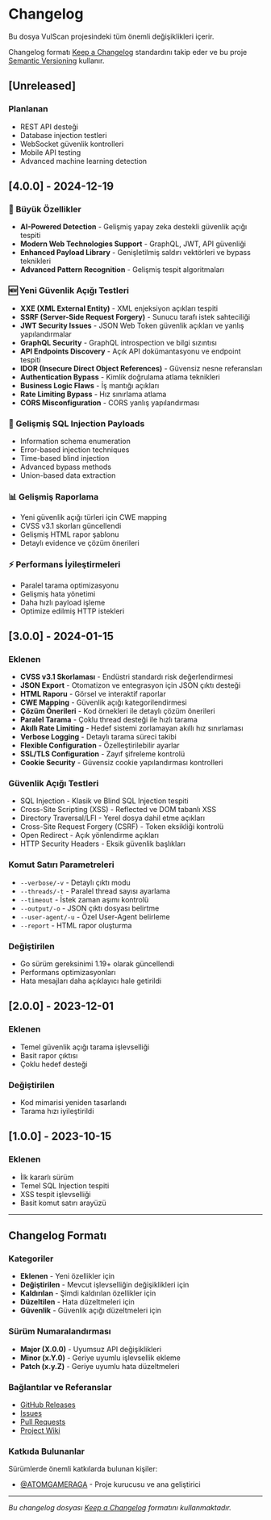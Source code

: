 # Changelog

Bu dosya VulScan projesindeki tüm önemli değişiklikleri içerir.

Changelog formatı [Keep a Changelog](https://keepachangelog.com/en/1.0.0/) standardını takip eder ve bu proje [Semantic Versioning](https://semver.org/spec/v2.0.0.html) kullanır.

## [Unreleased]

### Planlanan
- REST API desteği
- Database injection testleri
- WebSocket güvenlik kontrolleri
- Mobile API testing
- Advanced machine learning detection

## [4.0.0] - 2024-12-19

### 🚀 Büyük Özellikler
- **AI-Powered Detection** - Gelişmiş yapay zeka destekli güvenlik açığı tespiti
- **Modern Web Technologies Support** - GraphQL, JWT, API güvenliği
- **Enhanced Payload Library** - Genişletilmiş saldırı vektörleri ve bypass teknikleri
- **Advanced Pattern Recognition** - Gelişmiş tespit algoritmaları

### 🆕 Yeni Güvenlik Açığı Testleri
- **XXE (XML External Entity)** - XML enjeksiyon açıkları tespiti
- **SSRF (Server-Side Request Forgery)** - Sunucu tarafı istek sahteciliği
- **JWT Security Issues** - JSON Web Token güvenlik açıkları ve yanlış yapılandırmalar
- **GraphQL Security** - GraphQL introspection ve bilgi sızıntısı
- **API Endpoints Discovery** - Açık API dokümantasyonu ve endpoint tespiti
- **IDOR (Insecure Direct Object References)** - Güvensiz nesne referansları
- **Authentication Bypass** - Kimlik doğrulama atlama teknikleri
- **Business Logic Flaws** - İş mantığı açıkları
- **Rate Limiting Bypass** - Hız sınırlama atlama
- **CORS Misconfiguration** - CORS yanlış yapılandırması

### 🔧 Gelişmiş SQL Injection Payloads
- Information schema enumeration
- Error-based injection techniques
- Time-based blind injection
- Advanced bypass methods
- Union-based data extraction

### 📊 Gelişmiş Raporlama
- Yeni güvenlik açığı türleri için CWE mapping
- CVSS v3.1 skorları güncellendi
- Gelişmiş HTML rapor şablonu
- Detaylı evidence ve çözüm önerileri

### ⚡ Performans İyileştirmeleri
- Paralel tarama optimizasyonu
- Gelişmiş hata yönetimi
- Daha hızlı payload işleme
- Optimize edilmiş HTTP istekleri

## [3.0.0] - 2024-01-15

### Eklenen
- **CVSS v3.1 Skorlaması** - Endüstri standardı risk değerlendirmesi
- **JSON Export** - Otomatizon ve entegrasyon için JSON çıktı desteği
- **HTML Raporu** - Görsel ve interaktif raporlar
- **CWE Mapping** - Güvenlik açığı kategorilendirmesi
- **Çözüm Önerileri** - Kod örnekleri ile detaylı çözüm önerileri
- **Paralel Tarama** - Çoklu thread desteği ile hızlı tarama
- **Akıllı Rate Limiting** - Hedef sistemi zorlamayan akıllı hız sınırlaması
- **Verbose Logging** - Detaylı tarama süreci takibi
- **Flexible Configuration** - Özelleştirilebilir ayarlar
- **SSL/TLS Configuration** - Zayıf şifreleme kontrolü
- **Cookie Security** - Güvensiz cookie yapılandırması kontrolleri

### Güvenlik Açığı Testleri
- SQL Injection - Klasik ve Blind SQL Injection tespiti
- Cross-Site Scripting (XSS) - Reflected ve DOM tabanlı XSS
- Directory Traversal/LFI - Yerel dosya dahil etme açıkları
- Cross-Site Request Forgery (CSRF) - Token eksikliği kontrolü
- Open Redirect - Açık yönlendirme açıkları
- HTTP Security Headers - Eksik güvenlik başlıkları

### Komut Satırı Parametreleri
- `--verbose/-v` - Detaylı çıktı modu
- `--threads/-t` - Paralel thread sayısı ayarlama
- `--timeout` - İstek zaman aşımı kontrolü
- `--output/-o` - JSON çıktı dosyası belirtme
- `--user-agent/-u` - Özel User-Agent belirleme
- `--report` - HTML rapor oluşturma

### Değiştirilen
- Go sürüm gereksinimi 1.19+ olarak güncellendi
- Performans optimizasyonları
- Hata mesajları daha açıklayıcı hale getirildi

## [2.0.0] - 2023-12-01

### Eklenen
- Temel güvenlik açığı tarama işlevselliği
- Basit rapor çıktısı
- Çoklu hedef desteği

### Değiştirilen
- Kod mimarisi yeniden tasarlandı
- Tarama hızı iyileştirildi

## [1.0.0] - 2023-10-15

### Eklenen
- İlk kararlı sürüm
- Temel SQL Injection tespiti
- XSS tespit işlevselliği
- Basit komut satırı arayüzü

---

## Changelog Formatı

### Kategoriler
- **Eklenen** - Yeni özellikler için
- **Değiştirilen** - Mevcut işlevselliğin değişiklikleri için
- **Kaldırılan** - Şimdi kaldırılan özellikler için
- **Düzeltilen** - Hata düzeltmeleri için
- **Güvenlik** - Güvenlik açığı düzeltmeleri için

### Sürüm Numaralandırması
- **Major (X.0.0)** - Uyumsuz API değişiklikleri
- **Minor (x.Y.0)** - Geriye uyumlu işlevsellik ekleme
- **Patch (x.y.Z)** - Geriye uyumlu hata düzeltmeleri

### Bağlantılar ve Referanslar
- [GitHub Releases](https://github.com/ATOMGAMERAGA/VulScan/releases)
- [Issues](https://github.com/ATOMGAMERAGA/VulScan/issues)
- [Pull Requests](https://github.com/ATOMGAMERAGA/VulScan/pulls)
- [Project Wiki](https://github.com/ATOMGAMERAGA/VulScan/wiki)

### Katkıda Bulunanlar
Sürümlerde önemli katkılarda bulunan kişiler:
- [@ATOMGAMERAGA](https://github.com/ATOMGAMERAGA) - Proje kurucusu ve ana geliştirici

---

*Bu changelog dosyası [Keep a Changelog](https://keepachangelog.com/) formatını kullanmaktadır.*
